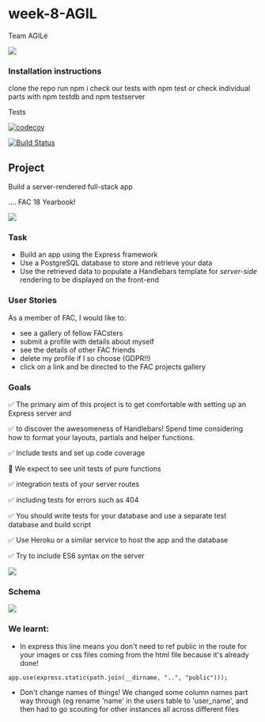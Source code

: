 # week-8-AGIL

Team AGILé

![](https://media.giphy.com/media/UatRnEUNX8iCQ/giphy.gif)

### Installation instructions
clone the repo
run npm i 
check our tests with npm test or check individual parts with npm testdb and npm testserver

Tests

[![codecov](https://codecov.io/gh/fac18/week-8-AGIL/branch/master/graph/badge.svg)](https://codecov.io/gh/fac18/week-8-AGIL)

[![Build Status](https://travis-ci.com/fac18/week-8-AGIL.svg?branch=master)](https://travis-ci.com/fac18/week-8-AGIL)

## Project

Build a server-rendered full-stack app


.... FAC 18 Yearbook!

![](https://i.imgur.com/wRWHHBk.png=100x)


### Task

- Build an app using the Express framework
- Use a PostgreSQL database to store and retrieve your data
- Use the retrieved data to populate a Handlebars template for _server-side_ rendering to be displayed on the front-end

### User Stories
As a member of FAC, I would like to: 

- see a gallery of fellow FACsters
- submit a profile with details about myself
- see the details of other FAC friends
- delete my profile if I so choose (GDPR!!)
- click on a link and be directed to the FAC projects gallery

### Goals

✅ The primary aim of this project is to get comfortable with setting up an Express server and 

✅ to discover the awesomeness of Handlebars! Spend time considering how to format your layouts, partials and helper functions.

✅ Include tests and set up code coverage

🤪 We expect to see unit tests of pure functions

✅ integration tests of your server routes

✅ including tests for errors such as 404

✅  You should write tests for your database and use a separate test database and build script

✅ Use Heroku or a similar service to host the app and the database

✅ Try to include ES6 syntax on the server

![](https://media.giphy.com/media/xSYLxjcvDAMlW/giphy.gif)

### Schema

![](https://i.imgur.com/AmceXjV.png)

### We learnt: 

-  In express this line means you don't need to ref public in the route for your images or css files coming from the html file because it's already done!

``app.use(express.static(path.join(__dirname, "..", "public")));``

- Don't change names of things! We changed some column names part way through (eg rename 'name' in the users table to 'user_name', and then had to go scouting for other instances all across different files
